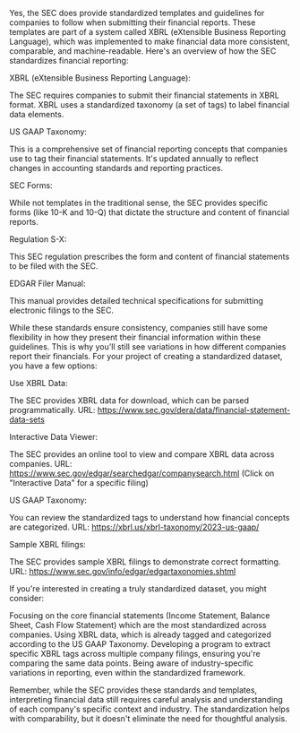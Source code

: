 Yes, the SEC does provide standardized templates and guidelines for companies to follow when submitting their financial reports. These templates are part of a system called XBRL (eXtensible Business Reporting Language), which was implemented to make financial data more consistent, comparable, and machine-readable.
Here's an overview of how the SEC standardizes financial reporting:

XBRL (eXtensible Business Reporting Language):

The SEC requires companies to submit their financial statements in XBRL format.
XBRL uses a standardized taxonomy (a set of tags) to label financial data elements.


US GAAP Taxonomy:

This is a comprehensive set of financial reporting concepts that companies use to tag their financial statements.
It's updated annually to reflect changes in accounting standards and reporting practices.


SEC Forms:

While not templates in the traditional sense, the SEC provides specific forms (like 10-K and 10-Q) that dictate the structure and content of financial reports.


Regulation S-X:

This SEC regulation prescribes the form and content of financial statements to be filed with the SEC.


EDGAR Filer Manual:

This manual provides detailed technical specifications for submitting electronic filings to the SEC.



While these standards ensure consistency, companies still have some flexibility in how they present their financial information within these guidelines. This is why you'll still see variations in how different companies report their financials.
For your project of creating a standardized dataset, you have a few options:

Use XBRL Data:

The SEC provides XBRL data for download, which can be parsed programmatically.
URL: https://www.sec.gov/dera/data/financial-statement-data-sets


Interactive Data Viewer:

The SEC provides an online tool to view and compare XBRL data across companies.
URL: https://www.sec.gov/edgar/searchedgar/companysearch.html (Click on "Interactive Data" for a specific filing)


US GAAP Taxonomy:

You can review the standardized tags to understand how financial concepts are categorized.
URL: https://xbrl.us/xbrl-taxonomy/2023-us-gaap/


Sample XBRL filings:

The SEC provides sample XBRL filings to demonstrate correct formatting.
URL: https://www.sec.gov/info/edgar/edgartaxonomies.shtml



If you're interested in creating a truly standardized dataset, you might consider:

Focusing on the core financial statements (Income Statement, Balance Sheet, Cash Flow Statement) which are the most standardized across companies.
Using XBRL data, which is already tagged and categorized according to the US GAAP Taxonomy.
Developing a program to extract specific XBRL tags across multiple company filings, ensuring you're comparing the same data points.
Being aware of industry-specific variations in reporting, even within the standardized framework.

Remember, while the SEC provides these standards and templates, interpreting financial data still requires careful analysis and understanding of each company's specific context and industry. The standardization helps with comparability, but it doesn't eliminate the need for thoughtful analysis.